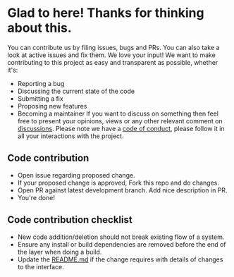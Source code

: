 # Glad to here! Thanks for thinking about this.

You can contribute us by filing issues, bugs and PRs. You can also take a look at active issues and fix them. We love your input! We want to make contributing to this project as easy and transparent as possible, whether it's:

* Reporting a bug
* Discussing the current state of the code
* Submitting a fix
* Proposing new features
* Becoming a maintainer
If you want to discuss on something then feel free to present your opinions, views or any other relevant comment on [discussions](https://github.com/thegautamkumarjaiswal/IPL-T20-innings-run-predictor/discussions). Please note we have a [code of conduct](https://github.com/thegautamkumarjaiswal/IPL-T20-innings-run-predictor/blob/main/CODE_OF_CONDUCT.md), please follow it in all your interactions with the project.


## Code contribution

* Open issue regarding proposed change.
* If your proposed change is approved, Fork this repo and do changes.
* Open PR against latest development branch. Add nice description in PR.
* You're done!


## Code contribution checklist

* New code addition/deletion should not break existing flow of a system.
* Ensure any install or build dependencies are removed before the end of the layer when doing a build.
* Update the [README.md](https://github.com/thegautamkumarjaiswal/IPL-T20-innings-run-predictor/blob/main/README.md) if the change requires with details of changes to the interface.
